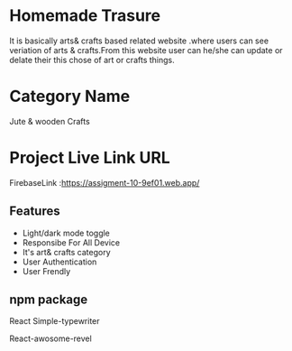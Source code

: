 
# Homemade Trasure

 It is basically arts& crafts based related website .where users can see veriation of arts & crafts.From this website user can he/she can   update  or delate their  this chose of art or crafts things.
# Category Name
  Jute & wooden Crafts
 # Project Live Link URL
  FirebaseLink :https://assigment-10-9ef01.web.app/
 



## Features

- Light/dark mode toggle
- Responsibe For All Device
-  It's art& crafts category
- User Authentication
- User Frendly


## npm package
React Simple-typewriter

React-awosome-revel
